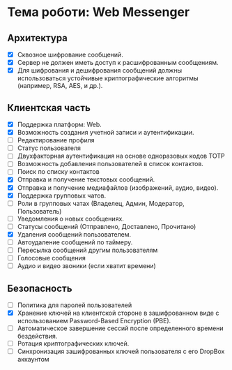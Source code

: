 # Тема роботи: Web Messenger

## Архитектура

- [x] Сквозное шифрование сообщений.
- [x] Сервер не должен иметь доступ к расшифрованным сообщениям.
- [x] Для шифрования и дешифрования сообщений должны использоваться устойчивые криптографические алгоритмы (например,
  RSA, AES, и др.).

## Клиентская часть

- [x] Поддержка платформ: Web.
- [x] Возможность создания учетной записи и аутентификации.
- [ ] Редактирование профиля
- [ ] Статус пользователя
- [ ] Двухфакторная аутентификация на основе одноразовых кодов TOTP
- [ ] Возможность добавления пользователей в список контактов.
- [ ] Поиск по списку контактов
- [x] Отправка и получение текстовых сообщений.
- [x] Отправка и получение медиафайлов (изображений, аудио, видео).
- [x] Поддержка групповых чатов.
- [ ] Роли в групповых чатах (Владелец, Админ, Модератор, Пользователь)
- [ ] Уведомления о новых сообщениях.
- [ ] Статусы сообщений (Отправлено, Доставлено, Прочитано)
- [x] Удаления сообщений пользователем.
- [ ] Автоудаление сообщений по таймеру.
- [ ] Пересылка сообщений другим пользователям
- [ ] Голосовые сообщения
- [ ] Аудио и видео звоники (если хватит времени)

## Безопасность

- [ ] Политика для паролей пользователей
- [x] Хранение ключей на клиентской стороне в зашифрованном виде с использованием Password-Based Encryption (PBE).
- [ ] Автоматическое завершение сессий после определенного времени бездействия.
- [ ] Ротация криптографических ключей.
- [ ] Синхронизация зашифрованных ключей пользователя с его DropBox аккаунтом
